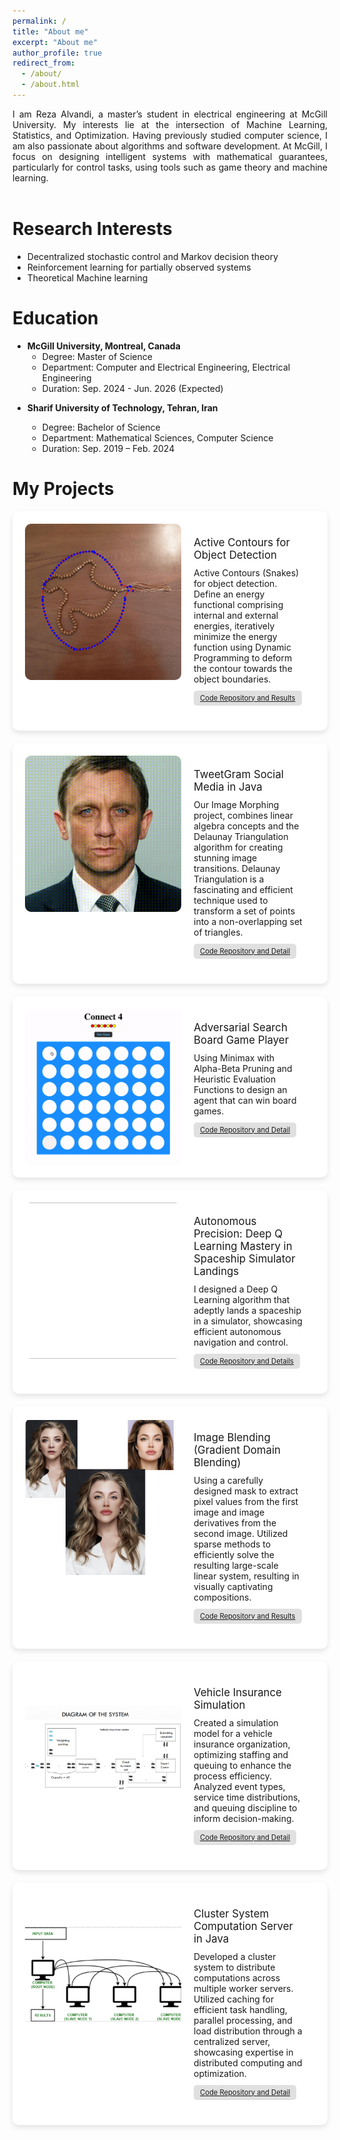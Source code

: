 ```yaml
---
permalink: /
title: "About me"
excerpt: "About me"
author_profile: true
redirect_from: 
  - /about/
  - /about.html
---
```


<div style="text-align: justify"> I am Reza Alvandi, a master’s student in electrical engineering at McGill University. My interests lie at the intersection of Machine Learning, Statistics, and Optimization. Having previously studied computer science, I am also passionate about algorithms and software development. At McGill, I focus on designing intelligent systems with mathematical guarantees, particularly for control tasks, using tools such as game theory and machine learning. </div>


<br/>

Research Interests
======

- Decentralized stochastic control and Markov decision theory
- Reinforcement learning for partially observed systems
- Theoretical Machine learning

Education
======
<ul>
<li>
<b>McGill University, Montreal, Canada</b>
<ul>
<li>Degree: Master of Science</li>
<li>Department: Computer and Electrical Engineering, Electrical Engineering</li>
<li>Duration: Sep. 2024 - Jun. 2026 (Expected)</li>
</ul>

</li>

<li>

<b>Sharif University of Technology, Tehran, Iran</b>
<ul>
<li>Degree: Bachelor of Science</li>
<li>Department: Mathematical Sciences, Computer Science</li>
<li>Duration: Sep. 2019 – Feb. 2024</li>
</ul>

</li>
</ul>  

# My Projects

<div class="card">
    <div class="logo">
        <img src="files/contour-ezgif.com-video-to-gif-converter.gif" alt="Active Contours for Object Detection">
    </div>
    <div class="content">
        <div class="title">Active Contours for Object Detection</div>
        <div class="description">
            Active Contours (Snakes) for object detection. Define an energy functional comprising internal and external
            energies, iteratively minimize the energy function using Dynamic Programming to deform the contour towards the
            object boundaries.
        </div>
        <div class="link"><a href="https://github.com/reza2002801/active-contours">Code Repository and Results</a></div>
    </div>
</div>

<div class="card">
    <div class="logo">
        <img src="files/morph (4).gif" alt="Image Morphing">
    </div>
    <div class="content">
        <div class="title">TweetGram Social Media in Java</div>
        <div class="description">
            Our Image Morphing project, combines linear algebra concepts and the Delaunay Triangulation algorithm for creating stunning image transitions. Delaunay Triangulation is a fascinating and efficient technique used to transform a set of points into a non-overlapping set of triangles.
        </div>
        <div class="link"><a href="https://github.com/reza2002801/ImageMorphing">Code Repository and Detail</a></div>
    </div>
</div>

<div class="card">
    <div class="logo">
        <img src="files/connectfour.gif" alt="Adversarial Search Board Game Player">
    </div>
    <div class="content">
        <div class="title">Adversarial Search Board Game Player</div>
        <div class="description">
            Using Minimax with Alpha-Beta Pruning and Heuristic Evaluation Functions to design an agent that can win
            board games.
        </div>
        <div class="link"><a href="https://github.com/reza2002801/Adversarial-Agent">Code Repository and Detail</a></div>
    </div>
</div>

<div class="card">
    <div class="logo">
        <img src="files/env_run.gif" alt="Autonomous Precision: Deep Q Learning Mastery in Spaceship Simulator Landings">
    </div>
    <div class="content">
        <div class="title">Autonomous Precision: Deep Q Learning Mastery in Spaceship Simulator Landings</div>
        <div class="description">
            I designed a Deep Q Learning algorithm that adeptly lands a spaceship in a simulator, showcasing efficient
            autonomous navigation and control.
        </div>
        <div class="link"><a href="https://github.com/reza2002801/Deep-Q-learning">Code Repository and Details</a></div>
    </div>
</div>

<div class="card">
    <div class="logo">
        <img src="files/Screenshot from 2024-06-05 14-44-19.png" alt="Image Blending (Gradient Domain Blending)">
    </div>
    <div class="content">
        <div class="title">Image Blending (Gradient Domain Blending)</div>
        <div class="description">
            Using a carefully designed mask to extract pixel values from the first image and image derivatives from the second
            image. Utilized sparse methods to efficiently solve the resulting large-scale linear system, resulting in visually
            captivating compositions.
        </div>
        <div class="link"><a href="https://github.com/reza2002801/Gradient-Domain-Blending">Code Repository and Results</a></div>
    </div>
</div>

<div class="card">
    <div class="logo">
        <img src="files/Screenshot from 2024-06-05 14-58-56.png" alt="Vehicle Insurance Simulation">
    </div>
    <div class="content">
        <div class="title">Vehicle Insurance Simulation</div>
        <div class="description">
            Created a simulation model for a vehicle insurance organization, optimizing staffing and queuing to enhance the
            process efficiency. Analyzed event types, service time distributions, and queuing discipline to inform
            decision-making.
        </div>
        <div class="link"><a href="https://github.com/reza2002801/Vehicle-insurance-simulation">Code Repository and Detail</a></div>
    </div>
</div>



<div class="card">
    <div class="logo">
        <img src="files/Screenshot from 2024-06-05 15-00-01.png" alt="Cluster System Computation Server in Java">
    </div>
    <div class="content">
        <div class="title">Cluster System Computation Server in Java</div>
        <div class="description">
            Developed a cluster system to distribute computations across multiple worker servers. Utilized caching for efficient
            task handling, parallel processing, and load distribution through a centralized server, showcasing expertise in
            distributed computing and optimization.
        </div>
        <div class="link"><a href="https://github.com/reza2002801/Cluster-System">Code Repository and Detail</a></div>
    </div>
</div>

<style>
    .card {
        background-color: white;
        border-radius: 10px;
        box-shadow: 0 4px 8px rgba(0, 0, 0, 0.1);
        display: flex;
        margin-bottom: 20px;
        overflow: hidden;
        padding: 20px;
    }
    .logo {
        border-radius: 10px;
        width: 250px; /* You can adjust the width as needed */
        height: 250px; /* You can adjust the height as needed */
        overflow: hidden;
        display: flex;
        align-items: center;
        justify-content: center;
    }
    .logo img {
        width: 100%;
        height: 100%;
        object-fit: cover;
    }
    .content {
        padding: 20px;
        flex: 1;
    }
    .title {
        font-size: 1.2em;
        margin-bottom: 10px;
    }
    .description {
        margin-bottom: 10px;
    }
    .link {
        background-color: #e0e0e0;
        border-radius: 5px;
        color: #333;
        display: inline-block;
        padding: 5px 10px;
        font-size: 0.8em;
    }
</style>
